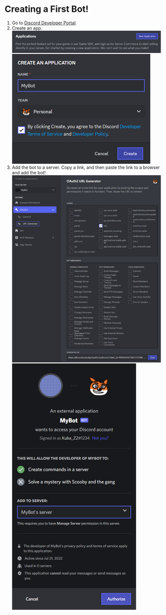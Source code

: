 # Creating a First Bot!

1. Go to [Discord Developer Portal](https://discord.com/developers/applications).
2. Create an app.
![](../../images/creatingFirstBot_CreateApplication_1.png)
![](../../images/creatingFirstBot_CreateApplication_2.png)
3. Add the bot to a server. Copy a link, and then paste the link to a browser and add the bot!
![](../../images/creatingFirstBot_AddBotToServer.png)
![](../../images/creatingFirstBot_AddBotToServer_2.png)